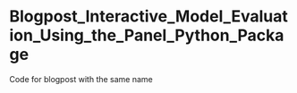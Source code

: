 # Blogpost_Interactive_Model_Evaluation_Using_the_Panel_Python_Package
Code for blogpost with the same name
